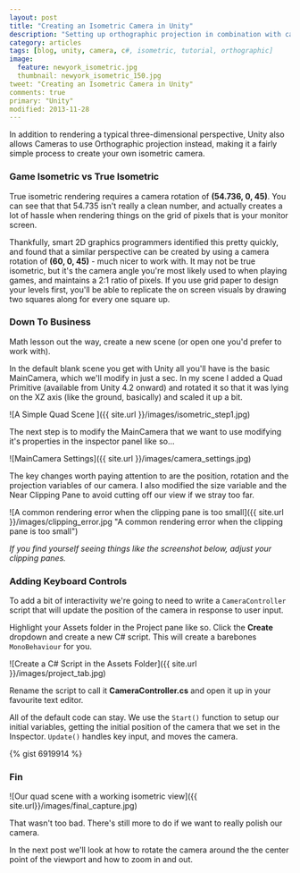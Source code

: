 ```yaml
---
layout: post
title: "Creating an Isometric Camera in Unity"
description: "Setting up orthographic projection in combination with camera rotation angles to create a functional isometric perspective with keyboard controls in Unity"
category: articles
tags: [blog, unity, camera, c#, isometric, tutorial, orthographic]
image:
  feature: newyork_isometric.jpg
  thumbnail: newyork_isometric_150.jpg
tweet: "Creating an Isometric Camera in Unity"
comments: true
primary: "Unity"
modified: 2013-11-28
---
```


In addition to rendering a typical three-dimensional perspective, Unity also allows Cameras to use Orthographic projection instead, making it a fairly simple process to create your own isometric camera.

### Game Isometric vs True Isometric

True isometric rendering requires a camera rotation of **(54.736, 0, 45)**. You can see that that 54.735 isn't really a clean number, and actually creates a lot of hassle when rendering things on the grid of pixels that is your monitor screen.

Thankfully, smart 2D graphics programmers identified this pretty quickly, and found that a similar perspective can be created by using a camera rotation of **(60, 0, 45)** - much nicer to work with. It may not be true isometric, but it's the camera angle you're most likely used to when playing games, and maintains a 2:1 ratio of pixels. If you use grid paper to design your levels first, you'll be able to replicate the on screen visuals by drawing two squares along for every one square up.

### Down To Business

Math lesson out the way, create a new scene (or open one you'd prefer to work with).

In the default blank scene you get with Unity all you'll have is the basic MainCamera, which we'll modify in just a sec. In my scene I added a Quad Primitive (available from Unity 4.2 onward) and rotated it so that it was lying on the XZ axis (like the ground, basically) and scaled it up a bit.

![A Simple Quad Scene ]({{ site.url }}/images/isometric_step1.jpg)

The next step is to modify the MainCamera that we want to use modifying it's properties in the inspector panel like so...

![MainCamera Settings]({{ site.url }}/images/camera_settings.jpg)

The key changes worth paying attention to are the position, rotation and the projection variables of our camera. I also modified the size variable and the Near Clipping Pane to avoid cutting off our view if we stray too far.

![A common rendering error when the clipping pane is too small]({{ site.url }}/images/clipping_error.jpg "A common rendering error when the clipping pane is too small")

*If you find yourself seeing things like the screenshot below, adjust your clipping panes.*

### Adding Keyboard Controls

To add a bit of interactivity we're going to need to write a `CameraController` script that will update the position of the camera in response to user input.

Highlight your Assets folder in the Project pane like so. Click the **Create** dropdown and create a new C# script. This will create a barebones `MonoBehaviour` for you.

![Create a C# Script in the Assets Folder]({{ site.url }}/images/project_tab.jpg)

Rename the script to call it **CameraController.cs** and open it up in your favourite text editor.

All of the default code can stay. We use the `Start()` function to setup our initial variables, getting the initial position of the camera that we set in the Inspector. `Update()` handles key input, and moves the camera.


{% gist 6919914 %}

### Fin

![Our quad scene with a working isometric view]({{ site.url}}/images/final_capture.jpg)

That wasn't too bad. There's still more to do if we want to really polish our camera.

In the next post we'll look at how to rotate the camera around the the center point of the viewport and how to zoom in and out.